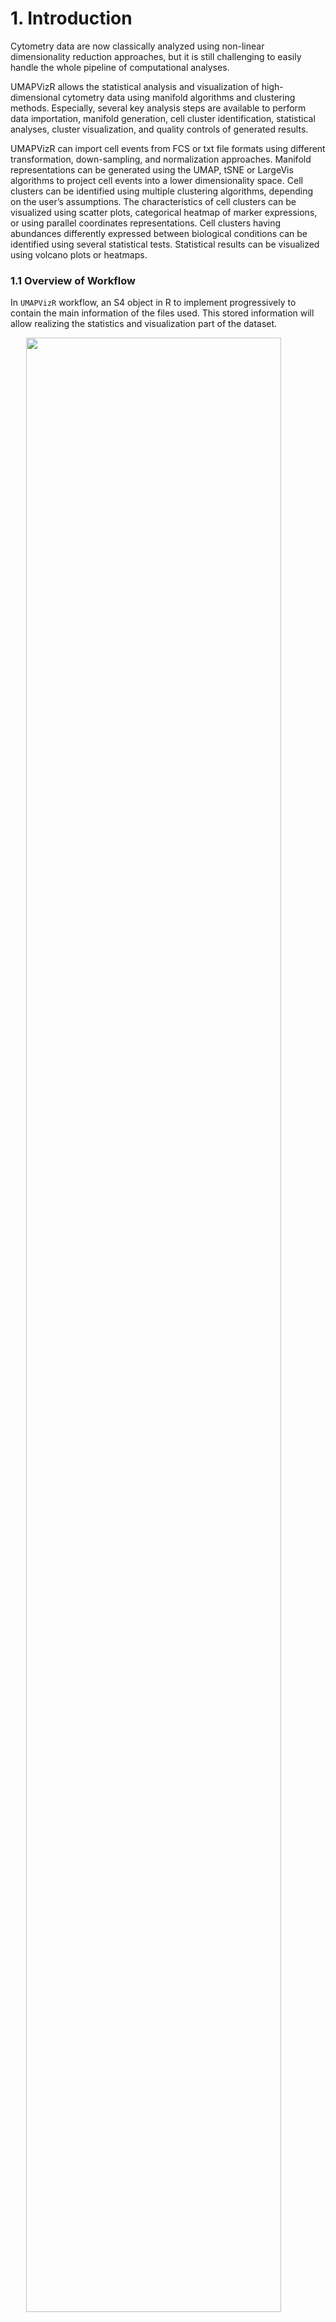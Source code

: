 # 1. Introduction

Cytometry data are now classically analyzed using non-linear
dimensionality reduction approaches, but it is still challenging to
easily handle the whole pipeline of computational analyses.

UMAPVizR allows the statistical analysis and visualization of
high-dimensional cytometry data using manifold algorithms and clustering
methods. Especially, several key analysis steps are available to perform
data importation, manifold generation, cell cluster identification,
statistical analyses, cluster visualization, and quality controls of
generated results.

UMAPVizR can import cell events from FCS or txt file formats using
different transformation, down-sampling, and normalization approaches.
Manifold representations can be generated using the UMAP, tSNE or
LargeVis algorithms to project cell events into a lower dimensionality
space. Cell clusters can be identified using multiple clustering
algorithms, depending on the user’s assumptions. The characteristics of
cell clusters can be visualized using scatter plots, categorical heatmap
of marker expressions, or using parallel coordinates representations.
Cell clusters having abundances differently expressed between biological
conditions can be identified using several statistical tests.
Statistical results can be visualized using volcano plots or heatmaps.

### 1.1 Overview of Workflow

In `UMAPVizR` workflow, an S4 object in R to implement progressively to
contain the main information of the files used. This stored information
will allow realizing the statistics and visualization part of the
dataset.

<img src="README/figures/workflow.png" width="90%" style="display: block; margin: auto;" />

*Figure 1 Workflow of UMAPVizR: It consists of three main steps: (1) importing the data in FCS or TXT format resulting in the creation of an S4 UMAPdata object, (2) adding the metadata to the UMAPdata object, (3) generating the manifold and clustering. The results can be (4) visualised in different ways and (5) differential analyses are possible*

### 1.2 Input data

The following conditions must be respected to analyse the data with
`UMAPVizR`:

-   **Type and format of data**: The biological data that can be
    explored and integrated with `UMAPVizR` are flow, mass or spectral
    cytometry data. The input files can be in standard cytometry format
    (FCS) or txt format.
-   **Compensation**: Before starting an analysis with `UMAPVizR` it is
    necessary to perform the compensation steps for flow cytometry and
    spectral data with conventional methods (FlowJo or Kaluza).
-   **Cleaning and gating**: It is recommended to perform data cleaning:
    to remove debris, dead cells and doublets. You can then perform a
    pre-gating on a large population of interest, e.g.lymphocytes, to
    make the use of `UMAPVizR` more optimal.

# 2. Quick start

### 2.1 Installation

To download `UMAPVizR` it is required `devtools`:

``` r
install.packages("devtools")
library("devtools")
install_github("tchitchek-lab/UMAPVizR")
```

The `UMAPVizR` package automatically downloads the necessary packages
for its operation such as: `coin`, `concaveman`, `dendextend`,
`flowCore`, `ggdendro`, `gglot2`, `gridExtra`, `MASS`, `plyr`,
`reshape`, `reshape2`, `rstatix`, `Rtsne`, `scales`, `stats`, `stringr`,
`uwot`. If not, the packages are available on the `CRAN`, except
`flowCore` which is available on `Bioconductor`.

Once installed, `UMAPVizR` can be loaded using the following command:

``` r
library("UMAPVizR")
```

### 2.2 Importing data

The first function of the package to use is the `import` function which
allows importing the expression matrix of the files in the `UMAPdata`
object.

The files to be analysed must be in FCS or txt format. The function is
used as below:

``` r
# creation of a vector containing the names of the files 

files <- list.files("C:/Users/GWMA/Documents/Transreg/03_Kaluza_exports_renamed/Panel_03_NK/", 
                    pattern = "fcs", full.names = TRUE)

# import the FCS files  
UMAPV <- import(files, 
                filetype = "fcs", 
                transform = "logicle", 
                exclude.markers = c("FS","FS.1","FS.2", "SS","SS.1","SS.2", "Time"), 
                downsampling = 1000)
```

The main arguments of the `import` function are:

-   the `filetype` argument allows you to define the type of format
    which is used for the data
-   the `transform` argument allows you to choose the type of
    transformation to be used on the data. Advice: For flow cytometry,
    data use a `logicle` transform and for mass cytometry data use an
    `arcsinh` transform
-   the `exclude_markers` argument is used to remove the channels not to
    be used for the analysis

### 2.3 Assign metadata

The metadata can be assigned to each sample in the dataset. The
different viewers associate samples with specific biological conditions
or individuals using this metadata. The metadata file must contain
exclusively the following column names:

-   individual: corresponds to the sample identifier
-   condition: corresponds to the biological condition of the sample
-   timepoint: corresponds to the timepoint of the sample (optional)

To do this, follow the instructions below:

``` r
# creation of the dataframe 
metadata <- data.frame("individual"= c("10105LA","10209HE","10306CG","10307BR","10503DC",
                                       "10707BL","11204CD","20208AA","20210RF",
                                       "10105LA","10209HE","10304KJ","10306CG","10309BR",
                                       "10503DC","11204CD","20208AA","20210RF",
                                       "21203AS",
                                       "10105LA","10207BL","10209HE","10304KJ","10306CG",
                                       "10503DC","10807BR","10904VP","11204CD","20208AA",
                                       "20210RF",
                                       "10105LA","10207BL","10209HE","10304KJ","10306CG",
                                       "10503DC","10807BR","10904VP","11204CD","20208AA",
                                       "20210RF","21203AS"),
                       "condition"= rep("HV", 42),
                       "timepoint"= c(rep("V1", 9), rep("V6", 10), rep("V7", 11), rep("V8", 12))
)

rownames(metadata) = paste0(metadata$timepoint,"_", metadata$individual)

# assign the dataframe 
UMAPV <- assignMetadata(UMAPV, metadata = metadata)
```

### 2.4 Manifold construction and clustering

If the marker names are not the same for each sample (refer to point 3
to check), they can be corrected as below:

``` r
# Rename markers if necessary
UMAPV <- renameMarkers(UMAPV, marker.names = c("TCRgd", "NKP44", "HLADR", "NKp30", "NKp46",
                                               "NKG2D", "CD3", "CD16", "CD56", "CD8"))
```

This part consists of two steps. The first step is to perform the
manifold on the dataset by following the instructions below:

``` r
# Perform Manifold from the "UMAPdata" object
UMAPV <- generateManifold(UMAPV, 
                          markers = c("TCRgd", "NKP44", "HLADR", "NKp30", "NKp46",
                                      "NKG2D", "CD3", "CD16", "CD56", "CD8"), 
                          type = "UMAP", 
                          n_neighbors = 15,
                          n_components = 2,
                          metric = "euclidean",
                          n_epochs = NULL,
                          n_threads = 40, 
                          n_sgd_threads = 1,
                          scale = FALSE)
```

    ## Manifold markers are: TCRgd, NKP44, HLADR, NKp30, NKp46, NKG2D, CD3, CD16, CD56, CD8

    ## 12:27:19 UMAP embedding parameters a = 1.896 b = 0.8006

    ## 12:27:19 Read 42000 rows and found 10 numeric columns

    ## 12:27:19 Using Annoy for neighbor search, n_neighbors = 15

    ## 12:27:20 Building Annoy index with metric = euclidean, n_trees = 50

    ## 0%   10   20   30   40   50   60   70   80   90   100%

    ## [----|----|----|----|----|----|----|----|----|----|

    ## **************************************************|
    ## 12:27:23 Writing NN index file to temp file C:\Users\GWMA\AppData\Local\Temp\Rtmpqm4wTr\file2c987a2e71c0
    ## 12:27:23 Searching Annoy index using 40 threads, search_k = 1500
    ## 12:27:25 Annoy recall = 100%
    ## 12:27:25 Commencing smooth kNN distance calibration using 40 threads
    ## 12:27:26 Initializing from normalized Laplacian + noise
    ## 12:27:27 Commencing optimization for 200 epochs, with 843812 positive edges using 1 thread
    ## 12:27:55 Optimization finished

The main arguments of the `generateManifold` function are:

-   the `markers` argument is used to specify the markers to use for the
    manifold generation
-   the `type` argument is used to specify the clustering method to use

The second step allows the clustering to be performed from the manifold
by following the instructions below:

``` r
# Clustering computation from the manifold 
UMAPV <- identifyClusters(UMAPV, space = "manifold", method = "kmeans", centers = 120, nstart = 3)
```

    ## Identifying cell clusters...

    ## computing cell clusters boundaries...

    ## computing cell cluster count matrix...

    ## computing cell cluster abundance matrix...

The main arguments of the `identifyClusters` function are:

-   the `space` argument is used to determine if clustering should be
    done on the markers or the manifold
-   the `method` argument is used to specify the method to use for the
    clustering

N.B: These two steps can be switched depending on the selected
parameters.

### 2.5 Basic visualization

Once the complete template has been generated, it is possible to perform
quick visualization of the dataset.

The first visualization shows a computed manifold representation for a
given analysis. The manifold can be coloured based on the local cell
density or marker expression.

``` r
# Display manifold overlay by 'density' 
plotManifold(UMAPV, 
             markers = "density")
```

![](README/figure-markdown_github/PlotManifold-1.png)

``` r
# Display manifold overlay by 'markers'  
plotManifold(UMAPV, 
             markers = "NKP44")
```

![](README/figure-markdown_github/PlotManifold-2.png)

The main argument of the `plotManifold` function is `markers` which are
used to specify the marker to be used for colouring. The `density` value
is used to colour based on the local density

It is possible to use an additional argument called `samples` which are
used to specify the biological samples to be displayed during the
representation as below:

``` r
# Display manifold overlay by 'density' by sample 
plotManifold(UMAPV, 
             markers = "density", 
             samples = "V1_10105LA")
```

![](README/figure-markdown_github/PlotManifold2-1.png)

The second visualization shows a heatmap displaying the expression
values of each marker for the dataset as below:

``` r
# Heatmap of expression markers 
hm.exp <- plotHmExpressions(UMAPV)
```

    ## initial  value 42.855331 
    ## iter   5 value 33.778382
    ## iter  10 value 29.675223
    ## final  value 28.854105 
    ## converged

``` r
plot(hm.exp)
```

![](README/figure-markdown_github/PlotHMExpressions-1.png)

This visualization can be customized with some parameters as below:

``` r
# Heatmap of expression markers 
hm.exp <- plotHmExpressions(UMAPV, 
                            markers = c("NKP44", "NKp30", "NKp46", "NKG2D"), 
                            clusters = c(1:50))
```

    ## initial  value 25.860554 
    ## iter   5 value 21.327538
    ## final  value 21.219535 
    ## converged

``` r
plot(hm.exp)
```

![](README/figure-markdown_github/plotHmExpressions2-1.png)

The customization parameters of the `plotHmExpressions` are:

-   the `markers` argument is used to specify the markers to be used for
    the heatmap
-   the `clusters` argument is used to specify the identifiers of the
    clusters to be displayed for the heatmap

These parameters can be used independently of each other.

# 3. Quality control

The `UMAPVizR` package allows for a set of quality controls to be
performed. The quality control can be performed on the input dataset to
check the names and range expression of the markers of each sample, but
also, after analysis, to check the quality of the clustering performed.

### 3.1 Quality control of the dataset

Quality control after the import of samples can be checked in two ways.
The first method of quality control is to check the concordance of the
markers between the different samples as below:

``` r
# Check for marker concordance
QCN <- QCMarkerNames(files)
```

    ##            nb_cells FS-H FS-A FS-W SS-H SS-A SS-W       FL1-A    FL2-A  FL3-A
    ## V1_10105LA     5768   FS   FS   FS   SS   SS   SS TCR gd-FITC NKP44-PE DR-ECD
    ## V1_10209HE     4944   FS   FS   FS   SS   SS   SS TCR gd-FITC NKP44-PE DR-ECD
    ## V1_10306CG     4746   FS   FS   FS   SS   SS   SS TCR gd-FITC NKP44-PE DR-ECD
    ## V1_10307BR     3615   FS   FS   FS   SS   SS   SS TCR gd-FITC NKP44-PE DR-ECD
    ## V1_10503DC     5877   FS   FS   FS   SS   SS   SS TCR gd-FITC NKP44-PE DR-ECD
    ## V1_10707BL     7823   FS   FS   FS   SS   SS   SS TCR gd-FITC NKP44-PE DR-ECD
    ##                 FL4-A      FL5-A     FL6-A    FL7-A     FL8-A      FL9-A FL10-A
    ## V1_10105LA NKp30-Pcy5 NKp46-Pcy7 NKG2D-APC CD3-A700 CD16-A750 CD56-BV421 CD8-KO
    ## V1_10209HE NKp30-Pcy5 NKp46-Pcy7 NKG2D-APC CD3-A700 CD16-A750 CD56-BV421 CD8-KO
    ## V1_10306CG NKp30-Pcy5 NKp46-Pcy7 NKG2D-APC CD3-A700 CD16-A750 CD56-BV421 CD8-KO
    ## V1_10307BR NKp30-Pcy5 NKp46-Pcy7 NKG2D-APC CD3-A700 CD16-A750 CD56-BV421 CD8-KO
    ## V1_10503DC NKp30-Pcy5 NKp46-Pcy7 NKG2D-APC CD3-A700 CD16-A750 CD56-BV421 CD8-KO
    ## V1_10707BL NKp30-Pcy5 NKp46-Pcy7 NKG2D-APC CD3-A700 CD16-A750 CD56-BV421 CD8-KO

The second quality control method is to check the low (5%) and high
(95%) expression values of each marker for each sample:

``` r
# Check the expression values for markers
QCR <- QCMarkerRanges(files)
```

    ##                  FS       FS       FS       SS       SS       SS TCR gd-FITC
    ## V1_10105LA 4.836585 4.989121 4.353023 4.246526 4.410427 4.347033   1.2229851
    ## V1_10209HE 4.830411 4.955269 4.347033 4.233577 4.376030 4.334798   1.4042910
    ## V1_10306CG 4.947511 5.075207 4.347033 4.306356 4.453486 4.340958   1.6249665
    ## V1_10307BR 4.884884 5.021064 4.347033 4.316584 4.488392 4.353023   1.6031246
    ## V1_10503DC 4.829002 4.962259 4.353023 4.289901 4.446210 4.347033   1.6368241
    ## V1_10707BL 4.815139 4.954592 4.364761 4.337542 4.477769 4.347033   0.9124178
    ##             NKP44-PE   DR-ECD NKp30-Pcy5 NKp46-Pcy7 NKG2D-APC  CD3-A700
    ## V1_10105LA 1.2894598 1.271010  1.1037258   1.989170  2.056610 1.9222306
    ## V1_10209HE 0.9668970 1.579406  1.1496302   1.846668  2.414580 0.9294985
    ## V1_10306CG 0.8354852 1.698004  0.8368412   2.761478  3.339898 1.2062602
    ## V1_10307BR 1.3685657 1.532980  1.1084658   2.161430  2.873332 0.6686698
    ## V1_10503DC 1.0512715 1.318435  0.8781855   2.253348  2.616961 0.8506702
    ## V1_10707BL 0.6770187 1.399496  1.4884913   2.546774  3.139840 2.0235424
    ##            CD16-A750 CD56-BV421   CD8-KO
    ## V1_10105LA  2.265913   2.708021 1.823717
    ## V1_10209HE  2.694609   2.973497 1.934102
    ## V1_10306CG  2.824189   2.967019 1.673800
    ## V1_10307BR  2.326850   3.037347 1.498806
    ## V1_10503DC  2.686252   2.916044 2.133573
    ## V1_10707BL  2.834552   3.253349 2.259912

    ##                  FS       FS       FS       SS       SS       SS TCR gd-FITC
    ## V1_10105LA 5.158144 5.305961 4.443943 4.621098 4.813464 4.506733    2.280538
    ## V1_10209HE 5.173436 5.307780 4.403514 4.584182 4.724468 4.413979    2.118809
    ## V1_10306CG 5.248328 5.374601 4.392790 4.614367 4.754747 4.413979    2.195158
    ## V1_10307BR 5.180815 5.317134 4.408778 4.653551 4.830843 4.448741    2.347433
    ## V1_10503DC 5.137767 5.276119 4.413979 4.626658 4.789096 4.434183    2.290403
    ## V1_10707BL 5.141039 5.285225 4.419119 4.696846 4.834221 4.413979    2.117568
    ##            NKP44-PE   DR-ECD NKp30-Pcy5 NKp46-Pcy7 NKG2D-APC CD3-A700 CD16-A750
    ## V1_10105LA 2.698542 3.751472   3.070920   4.164283  3.928043 3.178521  4.747111
    ## V1_10209HE 2.408619 3.910715   3.057855   3.956062  3.914080 2.842833  4.826450
    ## V1_10306CG 2.412678 3.838884   3.186744   4.040787  4.063245 3.043769  4.817522
    ## V1_10307BR 2.504910 4.329139   3.344018   3.950651  3.987541 2.864951  4.703335
    ## V1_10503DC 2.414765 3.107674   3.167953   3.917157  3.895880 2.806967  4.751921
    ## V1_10707BL 2.377488 3.506573   3.267490   3.982711  3.964351 3.146767  4.549099
    ##            CD56-BV421   CD8-KO
    ## V1_10105LA   4.359073 3.387718
    ## V1_10209HE   4.428926 3.528046
    ## V1_10306CG   4.336497 3.744981
    ## V1_10307BR   4.392716 3.813623
    ## V1_10503DC   4.264874 3.901291
    ## V1_10707BL   4.446657 3.906904

### 3.2 Control quality of the cell clustering result

The quality control of clustering can be checked in two ways. The first
method allows the identification of small clusters, i.e. clusters whose
number of cells is below a specific threshold. The method is shown
below:

``` r
# QC for small clusters 
QCS <- QCSmallClusters(UMAPV)
```

![](README/figure-markdown_github/QCSmallClusters-1.png)

    ##      V1_10105LA V1_10209HE V1_10306CG V1_10307BR V1_10503DC V1_10707BL
    ## [1,]       TRUE       TRUE       TRUE       TRUE       TRUE       TRUE
    ## [2,]       TRUE       TRUE       TRUE       TRUE       TRUE       TRUE
    ## [3,]       TRUE       TRUE       TRUE       TRUE       TRUE       TRUE
    ## [4,]       TRUE       TRUE       TRUE       TRUE       TRUE       TRUE
    ## [5,]       TRUE       TRUE       TRUE       TRUE       TRUE       TRUE
    ## [6,]       TRUE       TRUE       TRUE       TRUE       TRUE       TRUE
    ##      V1_11204CD V1_20208AA V1_20210RF V6_10105LA V6_10209HE V6_10304KJ
    ## [1,]       TRUE       TRUE       TRUE       TRUE       TRUE       TRUE
    ## [2,]       TRUE       TRUE       TRUE       TRUE       TRUE       TRUE
    ## [3,]       TRUE       TRUE       TRUE       TRUE       TRUE       TRUE
    ## [4,]       TRUE       TRUE       TRUE       TRUE       TRUE       TRUE
    ## [5,]       TRUE       TRUE       TRUE       TRUE       TRUE       TRUE
    ## [6,]       TRUE       TRUE       TRUE       TRUE       TRUE       TRUE
    ##      V6_10306CG V6_10309BR V6_10503DC V6_11204CD V6_20208AA V6_20210RF
    ## [1,]       TRUE      FALSE       TRUE       TRUE       TRUE       TRUE
    ## [2,]       TRUE       TRUE       TRUE       TRUE       TRUE       TRUE
    ## [3,]       TRUE       TRUE       TRUE       TRUE       TRUE       TRUE
    ## [4,]       TRUE       TRUE       TRUE       TRUE       TRUE       TRUE
    ## [5,]       TRUE       TRUE       TRUE       TRUE       TRUE       TRUE
    ## [6,]       TRUE       TRUE       TRUE       TRUE       TRUE       TRUE
    ##      V6_21203AS V7_10105LA V7_10207BL V7_10209HE V7_10304KJ V7_10306CG
    ## [1,]       TRUE       TRUE       TRUE       TRUE       TRUE       TRUE
    ## [2,]       TRUE       TRUE       TRUE       TRUE       TRUE       TRUE
    ## [3,]       TRUE       TRUE       TRUE       TRUE       TRUE       TRUE
    ## [4,]       TRUE       TRUE       TRUE       TRUE       TRUE       TRUE
    ## [5,]       TRUE       TRUE       TRUE       TRUE       TRUE       TRUE
    ## [6,]       TRUE       TRUE       TRUE       TRUE       TRUE       TRUE
    ##      V7_10503DC V7_10807BR V7_10904VP V7_11204CD V7_20208AA V7_20210RF
    ## [1,]       TRUE       TRUE       TRUE       TRUE       TRUE       TRUE
    ## [2,]       TRUE       TRUE       TRUE       TRUE       TRUE       TRUE
    ## [3,]       TRUE       TRUE       TRUE       TRUE       TRUE       TRUE
    ## [4,]       TRUE       TRUE      FALSE       TRUE       TRUE       TRUE
    ## [5,]       TRUE       TRUE       TRUE       TRUE       TRUE       TRUE
    ## [6,]       TRUE       TRUE       TRUE       TRUE       TRUE       TRUE
    ##      V8_10105LA V8_10207BL V8_10209HE V8_10304KJ V8_10306CG V8_10503DC
    ## [1,]       TRUE       TRUE       TRUE       TRUE       TRUE       TRUE
    ## [2,]       TRUE       TRUE       TRUE       TRUE       TRUE       TRUE
    ## [3,]       TRUE       TRUE       TRUE       TRUE       TRUE       TRUE
    ## [4,]       TRUE       TRUE       TRUE       TRUE       TRUE       TRUE
    ## [5,]       TRUE       TRUE       TRUE       TRUE       TRUE       TRUE
    ## [6,]       TRUE       TRUE       TRUE       TRUE       TRUE       TRUE
    ##      V8_10807BR V8_10904VP V8_11204CD V8_20208AA V8_20210RF V8_21203AS
    ## [1,]      FALSE       TRUE       TRUE       TRUE       TRUE       TRUE
    ## [2,]       TRUE       TRUE       TRUE       TRUE       TRUE       TRUE
    ## [3,]       TRUE       TRUE       TRUE       TRUE       TRUE       TRUE
    ## [4,]       TRUE      FALSE       TRUE       TRUE       TRUE       TRUE
    ## [5,]       TRUE       TRUE       TRUE       TRUE       TRUE       TRUE
    ## [6,]       TRUE       TRUE       TRUE       TRUE       TRUE       TRUE
    ##      total.cells
    ## [1,]       FALSE
    ## [2,]       FALSE
    ## [3,]       FALSE
    ## [4,]       FALSE
    ## [5,]       FALSE
    ## [6,]       FALSE

The second method allows identifying the uniform clusters, i.e. those
with unimodal expression and low dispersion of expression for all its
markers. The method is shown below:

``` r
# QC for uniform clusters
QCU <- QCUniformClusters(UMAPV)
```

    ## Using clusters as id variables
    ## Using clusters as id variables

![](README/figure-markdown_github/QCUniformClusters-1.png)

    ##   clusters markers    pv_dip       IQR passed
    ## 1        1    CD16 0.8554493 0.3016465   TRUE
    ## 2        1     CD3 0.9832709 0.3543482   TRUE
    ## 3        1    CD56 0.7896015 0.3257572   TRUE
    ## 4        1     CD8 0.9365678 0.2962026   TRUE
    ## 5        1   HLADR 0.9934848 0.3759687   TRUE
    ## 6        1   NKG2D 0.9967922 0.2298130   TRUE

# 4. Statistics and visualization

### 4.1 Statistical analysis

Once the whole template has been completed and the number of clusters
has been quality controlled, it is possible to perform differential
analysis on the dataset.

The statistics are calculated as follows:

``` r
# Compute statistics 
baseline = "V1"
list.conditions <- c("V6", "V7", "V8")

for (condition in list.conditions) {
  UMAPV <- computeStatistics(UMAPV, paste0(condition), paste0(baseline))
}
```

    ## Computing of the wilcox.test for: V6 vs. V1

    ## Computing of the wilcox.test for: V7 vs. V1

    ## Computing of the wilcox.test for: V8 vs. V1

For the `computeStatistics` function:

-   the `condition` argument is used to specify the condition to be
    compared,
-   the `ref.condition` argument is used to specify the reference
    condition,
-   the `test.statistics` argument is used to specify the method of
    statistical test,
-   the `paired` argument is used to specify whether the paired or
    unpaired comparison should be applied.

The visualization of this differential analysis can be done in different
possibilities, either as a volcano plot as follows:

``` r
# Volcano plot for differential analysis 
plotVolcanoPlot(UMAPV, comparison = ("V7 vs. V1"))
```

![](README/figure-markdown_github/plotVolcanoPlot-1.png)

Either in the heatmap, as follows:

``` r
# Heatmap of statistics
hm.stats <- plotHmStatistics(UMAPV, clusters = NULL,
                             statistics = "pvalue")
```

    ## Warning: `guides(<scale> = FALSE)` is deprecated. Please use `guides(<scale> =
    ## "none")` instead.

``` r
plot(hm.stats)
```

![](README/figure-markdown_github/plotHmStatistics-1.png)

For the `plotHmStatistics` function:

-   the `clusters` argument is used to specify the identifiers of the
    clusters to be displayed for the heatmap,
-   the `statistics` argument is used to specify the reference
    condition.

``` r
# Heatmap of abundances
plotHmAbundances(UMAPV, clusters = NULL,
                 samples = NULL)
```

![](README/figure-markdown_github/plotHmAbundances-1.png)

For the `plotHmStatistics` function:

-   the `clusters` argument is used to specify the identifiers of the
    clusters to be displayed for the heatmap,
-   the `samples` argument is used to specify the biological samples to
    be displayed for the heatmap,
-   the `saturation` argument is used to xxx.

It is possible to perform a differential analysis in the boxplot format
as follows:

``` r
# Boxplot for differential analysis
plotBoxplot(UMAPV, 
            clusters = "8",
            samples = NULL,
            observation = "timepoint", 
            test.statistics = "wilcox.test")
```

![](README/figure-markdown_github/plotBoxplot-1.png)

For the `plotBoxPlot` function:

-   the `clusters` argument is used to specify the identifiers of the
    clusters to be displayed,
-   the `samples` argument is used to specify the biological samples to
    be displayed,
-   the `observation` argument is used to specify the xxx,
-   the `test.statistics` argument is used to specify the method of
    statistical test,
-   the `paired` argument is used to specify whether the paired or
    unpaired comparison should be applied.

### 4.2 Visualization

``` r
# MDS
plotMDS(UMAPV, levels = "samples", condition.samples = "timepoint", clusters = NULL, samples = NULL)
```

    ## initial  value 38.858247 
    ## iter   5 value 17.286888
    ## iter  10 value 13.514743
    ## iter  15 value 12.869353
    ## iter  20 value 12.686695
    ## iter  25 value 12.595042
    ## iter  30 value 12.467530
    ## final  value 12.402360 
    ## converged

    ## Warning: ggrepel: 34 unlabeled data points (too many overlaps). Consider
    ## increasing max.overlaps

![](README/figure-markdown_github/plotMDS-1.png)

``` r
plotMDS(UMAPV, levels = "clusters", clusters = NULL, samples = NULL)
```

    ## initial  value 38.919096 
    ## iter   5 value 16.633328
    ## iter  10 value 14.221820
    ## iter  15 value 13.482529
    ## iter  20 value 13.214701
    ## iter  25 value 12.984593
    ## iter  30 value 12.815211
    ## iter  35 value 12.616428
    ## iter  40 value 12.489229
    ## final  value 12.417639 
    ## converged

    ## Warning: ggrepel: 106 unlabeled data points (too many overlaps). Consider
    ## increasing max.overlaps

![](README/figure-markdown_github/plotMDS-2.png)

``` r
# PCA
plotPCA(UMAPV, levels = "clusters", clusters = NULL, samples = NULL)
```

![](README/figure-markdown_github/plotPCA-1.png)

``` r
plotPCA(UMAPV, levels = "samples", clusters = NULL, samples = NULL, condition.samples = "timepoint")
```

![](README/figure-markdown_github/plotPCA-2.png)

``` r
plotPCA(UMAPV, clusters = NULL, samples = NULL)
```

![](README/figure-markdown_github/plotPCA-3.png)

# 5. Advanced usage

### 5.1 Upsampling

### 5.2 Export
